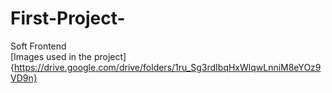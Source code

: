 # First-Project-
Soft Frontend <br>
[Images used in the project]{https://drive.google.com/drive/folders/1ru_Sg3rdIbqHxWlqwLnniM8eYOz9VD9n} 
